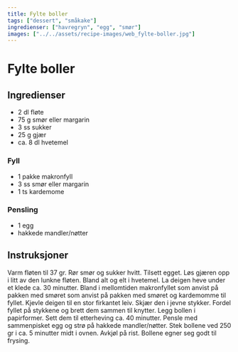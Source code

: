 ```yaml
---
title: Fylte boller
tags: ["dessert", "småkake"]
ingredienser: ["havregryn", "egg", "smør"]
images: ["../../assets/recipe-images/web_fylte-boller.jpg"]
---
```


# Fylte boller

## Ingredienser

- 2 dl fløte
- 75 g smør eller margarin
- 3 ss sukker
- 25 g gjær
- ca. 8 dl hvetemel

### Fyll

- 1 pakke makronfyll
- 3 ss smør eller margarin
- 1 ts kardemome

### Pensling

- 1 egg
- hakkede mandler/nøtter

## Instruksjoner

Varm fløten til 37 gr. Rør smør og sukker hvitt. Tilsett egget. Løs gjæren opp i litt av den lunkne fløten. Bland alt og elt i hvetemel. La deigen heve under et klede ca. 30 minutter. Bland i mellomtiden makronfyllet som anvist på pakken med smøret som anvist på pakken med smøret og kardemomme til fyllet. Kjevle deigen til en stor firkantet leiv. Skjær den i jevne stykker. Fordel fyllet på stykkene og brett dem sammen til knytter. Legg bollen i papirformer. Sett dem til etterheving ca. 40 minutter. Pensle med sammenpisket egg og strø på hakkede mandler/nøtter. Stek bollene ved 250 gr i ca. 5 minutter midt i ovnen. Avkjøl på rist. Bollene egner seg godt til frysing.
